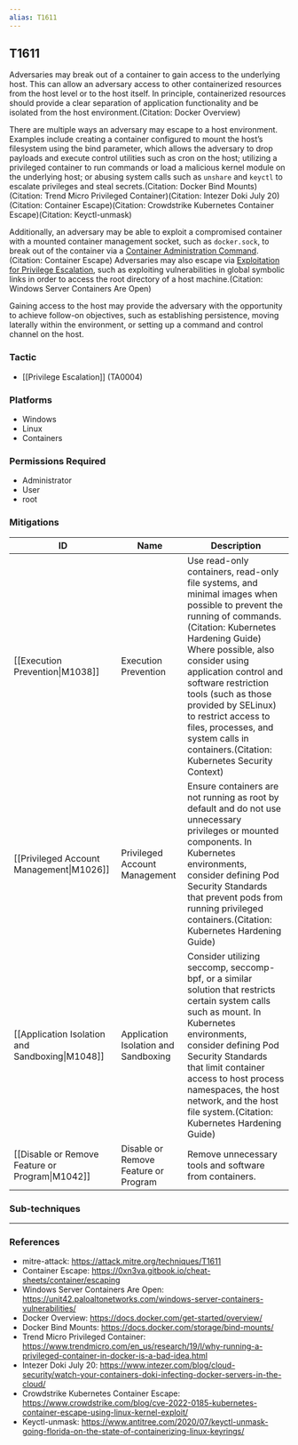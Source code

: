 ```yaml
---
alias: T1611
---
```


## T1611

Adversaries may break out of a container to gain access to the underlying host. This can allow an adversary access to other containerized resources from the host level or to the host itself. In principle, containerized resources should provide a clear separation of application functionality and be isolated from the host environment.(Citation: Docker Overview)

There are multiple ways an adversary may escape to a host environment. Examples include creating a container configured to mount the host’s filesystem using the bind parameter, which allows the adversary to drop payloads and execute control utilities such as cron on the host; utilizing a privileged container to run commands or load a malicious kernel module on the underlying host; or abusing system calls such as `unshare` and `keyctl` to escalate privileges and steal secrets.(Citation: Docker Bind Mounts)(Citation: Trend Micro Privileged Container)(Citation: Intezer Doki July 20)(Citation: Container Escape)(Citation: Crowdstrike Kubernetes Container Escape)(Citation: Keyctl-unmask)

Additionally, an adversary may be able to exploit a compromised container with a mounted container management socket, such as `docker.sock`, to break out of the container via a [Container Administration Command](https://attack.mitre.org/techniques/T1609).(Citation: Container Escape) Adversaries may also escape via [Exploitation for Privilege Escalation](https://attack.mitre.org/techniques/T1068), such as exploiting vulnerabilities in global symbolic links in order to access the root directory of a host machine.(Citation: Windows Server Containers Are Open)

Gaining access to the host may provide the adversary with the opportunity to achieve follow-on objectives, such as establishing persistence, moving laterally within the environment, or setting up a command and control channel on the host.


### Tactic
- [[Privilege Escalation]] (TA0004)

### Platforms
- Windows
- Linux
- Containers

### Permissions Required
- Administrator
- User
- root

### Mitigations

| ID | Name | Description |
| --- | --- | --- |
| [[Execution Prevention\|M1038]] | Execution Prevention | Use read-only containers, read-only file systems, and minimal images when possible to prevent the running of commands.(Citation: Kubernetes Hardening Guide) Where possible, also consider using application control and software restriction tools (such as those provided by SELinux) to restrict access to files, processes, and system calls in containers.(Citation: Kubernetes Security Context) |
| [[Privileged Account Management\|M1026]] | Privileged Account Management | Ensure containers are not running as root by default and do not use unnecessary privileges or mounted components. In Kubernetes environments, consider defining Pod Security Standards that prevent pods from running privileged containers.(Citation: Kubernetes Hardening Guide) |
| [[Application Isolation and Sandboxing\|M1048]] | Application Isolation and Sandboxing | Consider utilizing seccomp, seccomp-bpf, or a similar solution that restricts certain system calls such as mount. In Kubernetes environments, consider defining Pod Security Standards that limit container access to host process namespaces, the host network, and the host file system.(Citation: Kubernetes Hardening Guide) |
| [[Disable or Remove Feature or Program\|M1042]] | Disable or Remove Feature or Program | Remove unnecessary tools and software from containers. |

### Sub-techniques


---
### References

- mitre-attack: https://attack.mitre.org/techniques/T1611
- Container Escape: https://0xn3va.gitbook.io/cheat-sheets/container/escaping
- Windows Server Containers Are Open: https://unit42.paloaltonetworks.com/windows-server-containers-vulnerabilities/
- Docker Overview: https://docs.docker.com/get-started/overview/
- Docker Bind Mounts: https://docs.docker.com/storage/bind-mounts/
- Trend Micro Privileged Container: https://www.trendmicro.com/en_us/research/19/l/why-running-a-privileged-container-in-docker-is-a-bad-idea.html
- Intezer Doki July 20: https://www.intezer.com/blog/cloud-security/watch-your-containers-doki-infecting-docker-servers-in-the-cloud/
- Crowdstrike Kubernetes Container Escape: https://www.crowdstrike.com/blog/cve-2022-0185-kubernetes-container-escape-using-linux-kernel-exploit/
- Keyctl-unmask: https://www.antitree.com/2020/07/keyctl-unmask-going-florida-on-the-state-of-containerizing-linux-keyrings/
